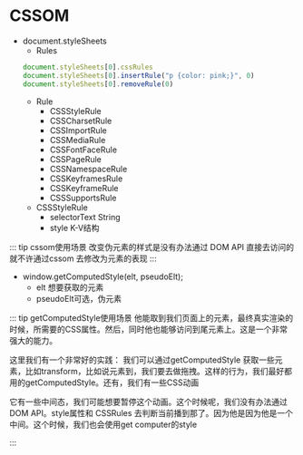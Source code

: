 # CSSOM

- document.styleSheets
	- Rules
	```javascript
	document.styleSheets[0].cssRules
	document.styleSheets[0].insertRule("p {color: pink;}", 0)
	document.styleSheets[0].removeRule(0)
	```
	- Rule
		- CSSStyleRule
		- CSSCharsetRule
		- CSSImportRule
		- CSSMediaRule
		- CSSFontFaceRule
		- CSSPageRule
		- CSSNamespaceRule
		- CSSKeyframesRule
		- CSSKeyframeRule
		- CSSSupportsRule
	- CSSStyleRule
		- selectorText String
		- style K-V结构

::: tip cssom使用场景
改变伪元素的样式是没有办法通过 DOM API 直接去访问的
就不许通过cssom 去修改为元素的表现
:::

- window.getComputedStyle(elt, pseudoElt);
	- elt 想要获取的元素
	- pseudoElt可选，伪元素

::: tip getComputedStyle使用场景
他能取到我们页面上的元素，最终真实渲染的时候，所需要的CSS属性。然后，同时他也能够访问到尾元素上。这是一个非常强大的能力。

这里我们有一个非常好的实践：
我们可以通过getComputedStyle 获取一些元素，比如transform，比如说元素到，我们要去做拖拽。这样的行为，我们最好都用的getComputedStyle。还有，我们有一些CSS动画

它有一些中间态，我们可能想要暂停这个动画。这个时候呢，我们没有办法通过DOM API。style属性和 CSSRules 去判断当前播到那了。因为他是因为他是一个中间。这个时候，我们也会使用get computer的style

:::